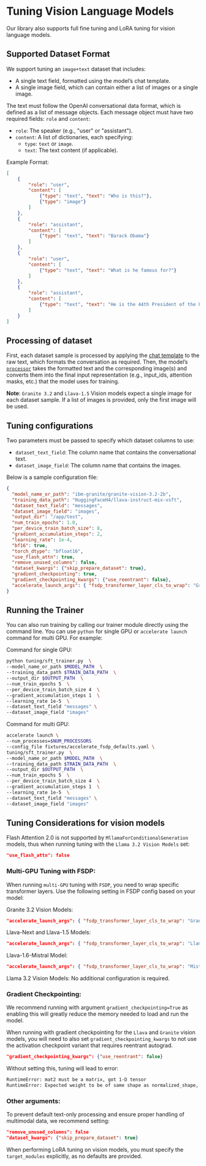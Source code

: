 # Tuning Vision Language Models
Our library also supports full fine tuning and LoRA tuning for vision language models.

## Supported Dataset Format
We support tuning an `image+text` dataset that includes:
- A single text field, formatted using the model’s chat template.
- A single image field, which can contain either a list of images or a single image.

The text must follow the OpenAI conversational data format, which is defined as a list of message objects. Each message object must have two required fields: `role` and `content`:
- `role`: The speaker (e.g., "user" or "assistant").
- `content`: A list of dictionaries, each specifying:
   - `type`: `text` or `image`.
   - `text`: The text content (if applicable).

Example Format:
```json
[
    {
        "role": "user",
        "content": [
            {"type": "text", "text": "Who is this?"},
            {"type": "image"}
        ]
    },
    {
        "role": "assistant",
        "content": [
            {"type": "text", "text": "Barack Obama"}
        ]
    },
    {
        "role": "user",
        "content": [
            {"type": "text", "text": "What is he famous for?"}
        ]
    },
    {
        "role": "assistant",
        "content": [
            {"type": "text", "text": "He is the 44th President of the United States."}
        ]
    }
]
```

## Processing of dataset

First, each dataset sample is processed by applying the [chat template](https://huggingface.co/docs/transformers/main/en/chat_templating) to the raw text, which formats the conversation as required. Then, the model’s [`processor`](https://huggingface.co/docs/transformers/main/en/processors) takes the formatted text and the corresponding image(s) and converts them into the final input representation (e.g., input_ids, attention masks, etc.) that the model uses for training.

**Note**: `Granite 3.2` and `Llava-1.5` Vision models expect a single image for each dataset sample. If a list of images is provided, only the first image will be used.

## Tuning configurations

Two parameters must be passed to specify which dataset columns to use:
- `dataset_text_field`: The column name that contains the conversational text.
- `dataset_image_field`: The column name that contains the images.

Below is a sample configuration file:
```json
{
  "model_name_or_path": "ibm-granite/granite-vision-3.2-2b", 
  "training_data_path": "HuggingFaceH4/llava-instruct-mix-vsft",
  "dataset_text_field": "messages",
  "dataset_image_field": "images",
  "output_dir": "/app/test",
  "num_train_epochs": 1.0,
  "per_device_train_batch_size": 8,
  "gradient_accumulation_steps": 2,
  "learning_rate": 1e-4,
  "bf16": true,
  "torch_dtype": "bfloat16",
  "use_flash_attn": true,
  "remove_unused_columns": false,
  "dataset_kwargs": {"skip_prepare_dataset": true},
  "gradient_checkpointing": true,
  "gradient_checkpointing_kwargs": {"use_reentrant": false},
  "accelerate_launch_args": { "fsdp_transformer_layer_cls_to_wrap": "GraniteDecoderLayer"}
}
```

## Running the Trainer

You can also run training by calling our trainer module directly using the command line. You can use `python` for single GPU or `accelerate launch` command for multi GPU.
For example:

Command for single GPU:

```sh
python tuning/sft_trainer.py  \
--model_name_or_path $MODEL_PATH  \
--training_data_path $TRAIN_DATA_PATH  \
--output_dir $OUTPUT_PATH  \
--num_train_epochs 5  \
--per_device_train_batch_size 4  \
--gradient_accumulation_steps 1  \
--learning_rate 1e-5  \
--dataset_text_field "messages" \
--dataset_image_field "images"
```

Command for multi GPU:

```sh
accelerate launch \
--num_processes=$NUM_PROCESSORS
--config_file fixtures/accelerate_fsdp_defaults.yaml \
tuning/sft_trainer.py  \
--model_name_or_path $MODEL_PATH  \
--training_data_path $TRAIN_DATA_PATH  \
--output_dir $OUTPUT_PATH  \
--num_train_epochs 5  \
--per_device_train_batch_size 4  \
--gradient_accumulation_steps 1  \
--learning_rate 1e-5  \
--dataset_text_field "messages" \
--dataset_image_field "images"
```

## Tuning Considerations for vision models

Flash Attention 2.0 is not supported by `MllamaForConditionalGeneration` models, thus when running tuning with the `Llama 3.2 Vision Models` set:

```json
"use_flash_attn": false
```
### Multi-GPU Tuning with FSDP:

When running `multi-GPU` tuning with `FSDP`, you need to wrap specific transformer layers. Use the following setting in FSDP config based on your model:

Granite 3.2 Vision Models:
```json
"accelerate_launch_args": { "fsdp_transformer_layer_cls_to_wrap": "GraniteDecoderLayer" }
```

Llava-Next and Llava-1.5 Models:
```json
"accelerate_launch_args": { "fsdp_transformer_layer_cls_to_wrap": "LlamaDecoderLayer" }
```

Llava-1.6-Mistral Model:
```json
"accelerate_launch_args": { "fsdp_transformer_layer_cls_to_wrap": "MistralDecoderLayer" }
```

Llama 3.2 Vision Models: No additional configuration is required.

### Gradient Checkpointing:

We recommend running with argument `gradient_checkpointing=True` as enabling this will greatly reduce the memory needed to load and run the model.

When running with gradient checkpointing for the `Llava` and `Granite` vision models, you will need to also set `gradient_checkpointing_kwargs` to not use the activation checkpoint variant that requires reentrant autograd.  

```json
"gradient_checkpointing_kwargs": {"use_reentrant": false}
```

Without setting this, tuning will lead to error:

```sh
RuntimeError: mat2 must be a matrix, got 1-D tensor
RuntimeError: Expected weight to be of same shape as normalized_shape, but got weight of shape [0] and normalized_shape = [1152]
```

### Other arguments:

To prevent default text-only processing and ensure proper handling of multimodal data, we recommend setting:

```json
"remove_unused_columns": false
"dataset_kwargs": {"skip_prepare_dataset": true}
```

When performing LoRA tuning on vision models, you must specify the `target_modules` explicitly, as no defaults are provided.

